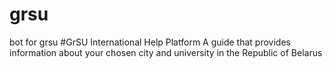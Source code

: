 # grsu
bot for grsu
#GrSU International Help Platform
A guide that provides information about your chosen city and university in the Republic of Belarus
